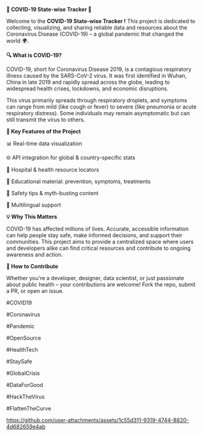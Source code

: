 **🦠  COVID-19 State-wise Tracker 🦠**

Welcome to the  **COVID-19 State-wise Tracker !** This project is dedicated to collecting, visualizing, and sharing reliable data and resources about the Coronavirus Disease (COVID-19) – a global pandemic that changed the world 🌍.

**🔍 What is COVID-19?**

COVID-19, short for Coronavirus Disease 2019, is a contagious respiratory illness caused by the SARS-CoV-2 virus. It was first identified in Wuhan, China in late 2019 and rapidly spread across the globe, leading to widespread health crises, lockdowns, and economic disruptions.

This virus primarily spreads through respiratory droplets, and symptoms can range from mild (like cough or fever) to severe (like pneumonia or acute respiratory distress). Some individuals may remain asymptomatic but can still transmit the virus to others.

**🧬 Key Features of the Project**

📊 Real-time data visualization

🌐 API integration for global & country-specific stats

🏥 Hospital & health resource locators

📖 Educational material: prevention, symptoms, treatments

🧼 Safety tips & myth-busting content

💬 Multilingual support

**💡 Why This Matters**

COVID-19 has affected millions of lives. Accurate, accessible information can help people stay safe, make informed decisions, and support their communities. This project aims to provide a centralized space where users and developers alike can find critical resources and contribute to ongoing awareness and action.

**🤝 How to Contribute**

Whether you're a developer, designer, data scientist, or just passionate about public health – your contributions are welcome! Fork the repo, submit a PR, or open an issue.

#COVID19 

#Coronavirus

#Pandemic 

#OpenSource 

#HealthTech 

#StaySafe 

#GlobalCrisis 

#DataForGood 

#HackTheVirus 

#FlattenTheCurve

https://github.com/user-attachments/assets/1c55d311-9319-4744-8820-4d682659e4ab
